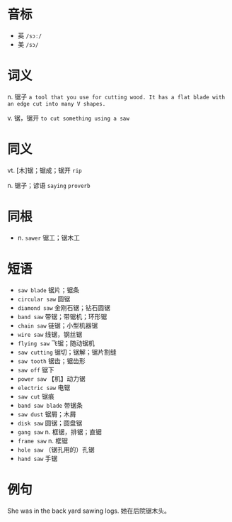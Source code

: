 # 音标

- 英 `/sɔː/`
- 美 `/sɔ/`

# 词义

n. 锯子
`a tool that you use for cutting wood. It has a flat blade with an edge cut into many V shapes.`

v. 锯，锯开
`to cut something using a saw`

# 同义

vt. [木]锯；锯成；锯开
`rip`

n. 锯子；谚语
`saying` `proverb`

# 同根

- n. `sawer` 锯工；锯木工

# 短语

- `saw blade` 锯片；锯条
- `circular saw` 圆锯
- `diamond saw` 金刚石锯；钻石圆锯
- `band saw` 带锯；带锯机；环形锯
- `chain saw` 链锯；小型机器锯
- `wire saw` 线锯，钢丝锯
- `flying saw` 飞锯；随动锯机
- `saw cutting` 锯切；锯解；锯片割缝
- `saw tooth` 锯齿；锯齿形
- `saw off` 锯下
- `power saw` 【机】动力锯
- `electric saw` 电锯
- `saw cut` 锯痕
- `band saw blade` 带锯条
- `saw dust` 锯屑；木屑
- `disk saw` 圆锯；圆盘锯
- `gang saw` n. 框锯，排锯；直锯
- `frame saw` n. 框锯
- `hole saw` （锯孔用的）孔锯
- `hand saw` 手锯

# 例句

She was in the back yard sawing logs.
她在后院锯木头。


